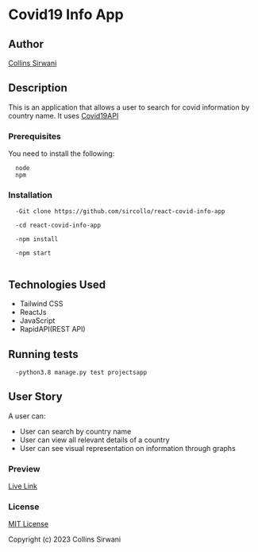 # Covid19 Info App
## Author
[Collins Sirwani](https://github.com/sircollo)

## Description
This is an application that allows a user to search for covid information by country name. It uses [Covid19API](https://rapidapi.com/api-sports/api/covid-193/)

### Prerequisites
You need to install the following:
```
  node
  npm
```

### Installation
```
  -Git clone https://github.com/sircollo/react-covid-info-app

  -cd react-covid-info-app

  -npm install

  -npm start


```
## Technologies Used

  * Tailwind CSS
  * ReactJs
  * JavaScript
  * RapidAPI(REST API)

## Running tests
```
  -python3.8 manage.py test projectsapp
```

## User Story
A user can:

  * User can search by country name
  * User can view all relevant details of a country
  * User can see visual representation on information through graphs


### Preview

[Live Link](https://covid-quick-info-qjmwnp451-sircollo.vercel.app/)


### License

[MIT License](https://github.com/sircolloreact-covid-info-app/blob/main/LICENSE)

Copyright (c) 2023 Collins Sirwani

